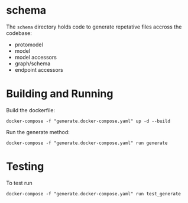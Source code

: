 # schema

The `schema` directory holds code to generate repetative files accross the codebase:

- protomodel
- model
- model accessors
- graph/schema
- endpoint accessors

# Building and Running

Build the dockerfile:

```
docker-compose -f "generate.docker-compose.yaml" up -d --build
```

Run the generate method:

```
docker-compose -f "generate.docker-compose.yaml" run generate
```

# Testing

To test run

```
docker-compose -f "generate.docker-compose.yaml" run test_generate
```
